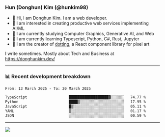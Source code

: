 ### Hun (Donghun) Kim (@hunkim98)

- 👋 Hi, I am Donghun Kim. I am a web developer. 
- 🤔 I am interested in creating productive web services implementing AI/ML
- 🔭 I am currently studying Computer Graphics, Generative AI, and Web 
- 🌱 I am currently learning Typescript, Python, C#, Rust, Jupyter
- 🎨 I am the creator of [dotting](https://github.com/hunkim98/dotting), a React component library for pixel art

I write sometimes. Mostly about Tech and Business at https://donghunkim.dev/

---
### 📊 Recent development breakdown
<!--START_SECTION:waka-->

```txt
From: 13 March 2025 - To: 20 March 2025

TypeScript                   ██████████████████▓░░░░░░   74.77 %
Python                       ████▒░░░░░░░░░░░░░░░░░░░░   17.95 %
JavaScript                   █▒░░░░░░░░░░░░░░░░░░░░░░░   05.11 %
YAML                         ▒░░░░░░░░░░░░░░░░░░░░░░░░   01.17 %
JSON                         ░░░░░░░░░░░░░░░░░░░░░░░░░   00.59 %
```

<!--END_SECTION:waka-->
---

<!-- <div align='center'> -->
  <img align="center" src="https://github-readme-stats.vercel.app/api?username=hunkim98&theme=dark&show_icons=true"/>
<!-- </div> -->
<!--
**hunkim98/hunkim98** is a ✨ _special_ ✨ repository because its `README.md` (this file) appears on your GitHub profile.

Here are some ideas to get you started:

- 🔭 I’m currently working on ...
- 🌱 I’m currently learning ...
- 👯 I’m looking to collaborate on ...
- 🤔 I’m looking for help with ...
- 💬 Ask me about ...
- 📫 How to reach me: ...
- 😄 Pronouns: ...
- ⚡ Fun fact: ...
-->
